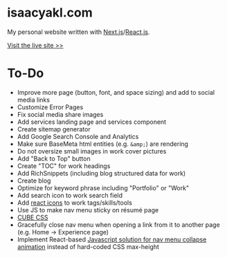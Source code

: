 # isaacyakl.com

My personal website written with [Next.js](https://nextjs.org/)/[React.js](https://reactjs.org/).

[Visit the live site &gt;&gt;](https://www.isaacyakl.com)

# To-Do

-  Improve more page (button, font, and space sizing) and add to social media links
-  Customize Error Pages
-  Fix social media share images
-  Add services landing page and services component
-  Create sitemap generator
-  Add Google Search Console and Analytics
-  Make sure BaseMeta html entities (e.g. `&amp;`) are rendering
-  Do not oversize small images in work cover pictures
-  Add "Back to Top" button
-  Create "TOC" for work headings
-  Add RichSnippets (including blog structured data for work)
-  Create blog
-  Optimize for keyword phrase including "Portfolio" or "Work"
-  Add search icon to work search field
-  Add [react icons](https://react-icons.github.io/react-icons) to work tags/skills/tools
-  Use JS to make nav menu sticky on résumé page
-  [CUBE CSS](https://www.smashingmagazine.com/2021/07/global-local-styling-nextjs/)
-  Gracefully close nav menu when opening a link from it to another page (e.g. Home -> Experience page)
-  Implement React-based [Javascript solution for nav menu collapse animation](https://css-tricks.com/using-css-transitions-auto-dimensions/#technique-3-javascript) instead of hard-coded CSS max-height
